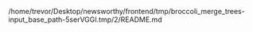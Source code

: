 /home/trevor/Desktop/newsworthy/frontend/tmp/broccoli_merge_trees-input_base_path-5serVGGI.tmp/2/README.md